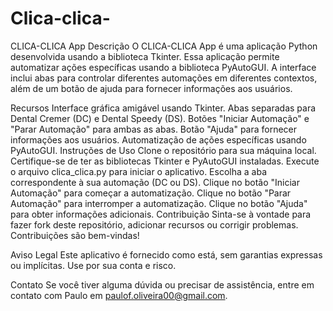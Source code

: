 # Clica-clica-
CLICA-CLICA App
Descrição
O CLICA-CLICA App é uma aplicação Python desenvolvida usando a biblioteca Tkinter. Essa aplicação permite automatizar ações específicas usando a biblioteca PyAutoGUI. A interface inclui abas para controlar diferentes automações em diferentes contextos, além de um botão de ajuda para fornecer informações aos usuários.

Recursos
Interface gráfica amigável usando Tkinter.
Abas separadas para Dental Cremer (DC) e Dental Speedy (DS).
Botões "Iniciar Automação" e "Parar Automação" para ambas as abas.
Botão "Ajuda" para fornecer informações aos usuários.
Automatização de ações específicas usando PyAutoGUI.
Instruções de Uso
Clone o repositório para sua máquina local.
Certifique-se de ter as bibliotecas Tkinter e PyAutoGUI instaladas.
Execute o arquivo clica_clica.py para iniciar o aplicativo.
Escolha a aba correspondente à sua automação (DC ou DS).
Clique no botão "Iniciar Automação" para começar a automatização.
Clique no botão "Parar Automação" para interromper a automatização.
Clique no botão "Ajuda" para obter informações adicionais.
Contribuição
Sinta-se à vontade para fazer fork deste repositório, adicionar recursos ou corrigir problemas. Contribuições são bem-vindas!

Aviso Legal
Este aplicativo é fornecido como está, sem garantias expressas ou implícitas. Use por sua conta e risco.

Contato
Se você tiver alguma dúvida ou precisar de assistência, entre em contato com Paulo em paulof.oliveira00@gmail.com.
